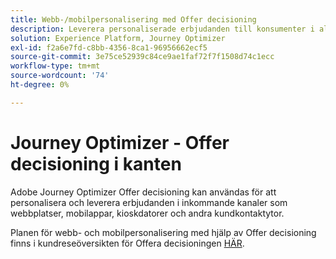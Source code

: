 ```yaml
---
title: Webb-/mobilpersonalisering med Offer decisioning
description: Leverera personaliserade erbjudanden till konsumenter i alla kanaler, inklusive kioskdatorer och agentstödda upplevelser.
solution: Experience Platform, Journey Optimizer
exl-id: f2a6e7fd-c8bb-4356-8ca1-96956662ecf5
source-git-commit: 3e75ce52939c84ce9ae1faf72f7f1508d74c1ecc
workflow-type: tm+mt
source-wordcount: '74'
ht-degree: 0%

---
```


# Journey Optimizer - Offer decisioning i kanten

Adobe Journey Optimizer Offer decisioning kan användas för att personalisera och leverera erbjudanden i inkommande kanaler som webbplatser, mobilappar, kioskdatorer och andra kundkontaktytor.

Planen för webb- och mobilpersonalisering med hjälp av Offer decisioning finns i kundreseöversikten för Offera decisioningen [HÄR](../customer-journeys/offer_decisioning/offers-edge.md).
